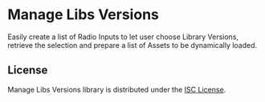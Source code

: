 # Manage Libs Versions

Easily create a list of Radio Inputs to let user choose Library Versions,
retrieve the selection and prepare a list of Assets to be dynamically loaded.


## License

Manage Libs Versions library is distributed under the [ISC License](https://choosealicense.com/licenses/isc/).
